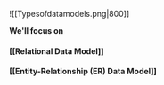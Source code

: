 ![[Typesofdatamodels.png|800]]

**We'll focus on**

#### [[Relational Data Model]]
#### [[Entity-Relationship (ER) Data Model]]

